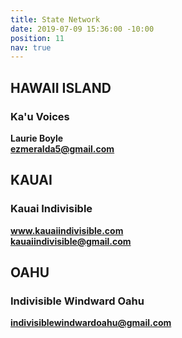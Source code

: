```yaml
---
title: State Network
date: 2019-07-09 15:36:00 -10:00
position: 11
nav: true
---
```


## **HAWAII ISLAND**

### **Ka'u Voices**

**Laurie Boyle            
ezmeralda5@gmail.com**

## **KAUAI**

### **Kauai Indivisible**

**www.kauaiindivisible.com           
kauaiindivisible@gmail.com**

## **OAHU**

### **Indivisible Windward Oahu**

**indivisiblewindwardoahu@gmail.com**